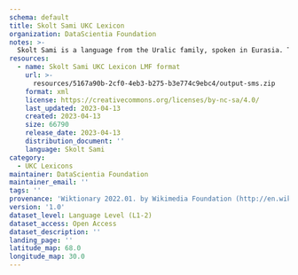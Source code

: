 ```yaml
---
schema: default
title: Skolt Sami UKC Lexicon
organization: DataScientia Foundation
notes: >-
  Skolt Sami is a language from the Uralic family, spoken in Eurasia. The UKC Lexicon of Skolt Sami is represented as a lexico-semantic network. It consists of words, word senses, synsets, as well as sense-level and synset-level relationships.
resources:
  - name: Skolt Sami UKC Lexicon LMF format
    url: >-
      resources/5167a90b-2cf0-4eb3-b275-b3e774c9ebc4/output-sms.zip
    format: xml
    license: https://creativecommons.org/licenses/by-nc-sa/4.0/
    last_updated: 2023-04-13
    created: 2023-04-13
    size: 66790
    release_date: 2023-04-13
    distribution_document: ''
    language: Skolt Sami
category:
  - UKC Lexicons
maintainer: DataScientia Foundation
maintainer_email: ''
tags: ''
provenance: 'Wiktionary 2022.01. by Wikimedia Foundation (http://en.wiktionary.org); CogNet 2.1 by Khuyagbaatar Batsuren, National University of Mongolia (http://cognet.ukc.disi.unitn.it); KinDiv: Kinship Diversity 1.0 by Temuulen Khishigsuren (http://ukc.disi.unitn.it/index.php/kinship/); UniMet: Universal Metonymy 1.0 by Temuulen Khishigsuren and Gábor Bella (http://ukc.disi.unitn.it/index.php/metonymy/); MorphyNet 2.0 by Gábor Bella and Khuyagbaatar Batsuren (http://ukc.disi.unitn.it/index.php/morphynet/); NorthEuraLex 0.9 by Johannes Dellert and Gerhard Jäger, Eberhard Karls Universität Tübingen (http://northeuralex.org/); Princeton WordNet 2.1 by Princeton University (https://wordnet.princeton.edu)'
version: '1.0'
dataset_level: Language Level (L1-2)
dataset_access: Open Access
dataset_description: ''
landing_page: ''
latitude_map: 68.0
longitude_map: 30.0
---
```

